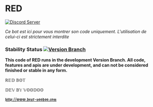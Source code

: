 # RED
[![Discord Server](https://discordapp.com/api/guilds/347650089071804427/embed.png)](https://discord.gg/mZHrDXW)

*Ce bot est ici pour vous montrer son code uniquement. L'utilisation de celui-ci est strictement interdite*

### Stability Status [![Version Branch](https://img.shields.io/badge/branch-development-red.svg)](https://github.com/dearvoodoo/RED)
**This code of RED runs in the development Version Branch. All code, features and apis are under development, and can not be considered finished or stable in any form.** 



ℝ𝔼𝔻 𝔹𝕆𝕋

𝔻𝔼𝕍 𝔹𝕐 𝕍𝕆𝕆𝔻𝕆𝕆

[𝖍𝖙𝖙𝖕://𝖜𝖜𝖜.𝖉𝖊𝖆𝖗-𝖛𝖔𝖔𝖉𝖔𝖔.𝖈𝖔𝖒](𝖍𝖙𝖙𝖕://𝖜𝖜𝖜.𝖉𝖊𝖆𝖗-𝖛𝖔𝖔𝖉𝖔𝖔.𝖈𝖔𝖒)
